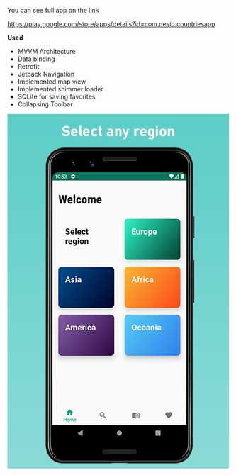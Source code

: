 You can see full app on the link

https://play.google.com/store/apps/details?id=com.nesib.countriesapp

<strong>Used</strong>
<ul>
  <li>MVVM Architecture</li>
  <li>Data binding</li>
  <li>Retrofit</li>
  <li>Jetpack Navigation</li>
  <li>Implemented map view</li>
  <li>Implemented shimmer loader</li>
  <li>SQLite for saving favorites</li>
  <li>Collapsing Toolbar</li>
</ul>



![alt text](https://github.com/nesibeyyubov/countries-app/blob/master/first.png?raw=true)


